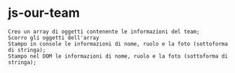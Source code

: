 # js-our-team
    Creo un array di oggetti contenente le informazioni del team;
    Scorro gli oggetti dell'array
    Stampo in console le informazioni di nome, ruolo e la foto (sottoforma di stringa);
    Stampo nel DOM le informazioni di nome, ruolo e la foto (sottoforma di stringa);